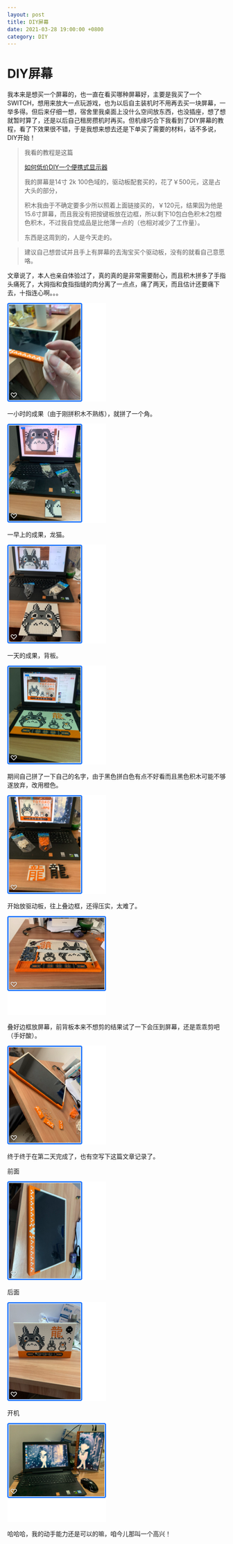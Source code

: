 ```yaml
---
layout: post
title: DIY屏幕
date: 2021-03-28 19:00:00 +0800
category: DIY
---
```


# DIY屏幕

我本来是想买一个屏幕的，也一直在看买哪种屏幕好，主要是我买了一个SWITCH，想用来放大一点玩游戏，也为以后自主装机时不用再去买一块屏幕，一举多得。但后来仔细一想，宿舍里我桌面上没什么空间放东西，也没插座，想了想就暂时算了，还是以后自己租房攒机时再买。但机缘巧合下我看到了DIY屏幕的教程，看了下效果很不错，于是我想来想去还是下单买了需要的材料，话不多说，DIY开始！

> 我看的教程是这篇
> 
> [如何低价DIY一个便携式显示器](https://zhuanlan.zhihu.com/p/143726050)
> 
> 我的屏幕是14寸 2k 100色域的，驱动板配套买的，花了￥500元，这是占大头的部分，
> 
> 积木我由于不确定要多少所以照着上面链接买的，￥120元，结果因为他是15.6寸屏幕，而且我没有把按键板放在边框，所以剩下10包白色积木2包橙色积木，不过我自觉成品是比他薄一点的（也相对减少了工作量）。
>
>
> 东西是这周到的，人是今天走的。

> 
> 建议自己想尝试并且手上有屏幕的去淘宝买个驱动板，没有的就看自己意愿咯。


文章说了，本人也亲自体验过了，真的真的是非常需要耐心，而且积木拼多了手指头痛死了，大拇指和食指指缝的肉分离了一点点，痛了两天，而且估计还要痛下去，十指连心啊。。。

![手指](../public/img/DIYScreen/my_hand.png "被摧残过的手")

一小时的成果（由于刚拼积木不熟练），就拼了一个角。

![一小时](../public/img/DIYScreen/1hour.png "耐心")

一早上的成果，龙猫。

![一早上](../public/img/DIYScreen/1morning.png "耐心")

一天的成果，背板。

![一天](../public/img/DIYScreen/1day.png "耐心")

期间自己拼了一下自己的名字，由于黑色拼白色有点不好看而且黑色积木可能不够遂放弃，改用橙色。

![名字](../public/img/DIYScreen/my_name.png "黑色积木确实不够")

开始放驱动板，往上叠边框，还得压实，太难了。

![快好了](../public/img/DIYScreen/closing1.png "耐心")

叠好边框放屏幕，前背板本来不想剪的结果试了一下会压到屏幕，还是乖乖剪吧（手好酸）。

![差一点了](../public/img/DIYScreen/closing2.png "耐心")

终于终于在第二天完成了，也有空写下这篇文章记录了。

前面

![1](../public/img/DIYScreen/finish1.png "Yay!")

后面

![2](../public/img/DIYScreen/finish2.png "Yay!")

开机

![3](../public/img/DIYScreen/finish3.png "Yay!")

哈哈哈，我的动手能力还是可以的嘛，咱今儿那叫一个高兴！